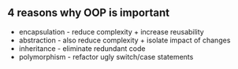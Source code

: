 ## 4 reasons why OOP is important

- encapsulation - reduce complexity + increase reusability
- abstraction - also reduce complexity + isolate impact of changes
- inheritance - eliminate redundant code
- polymorphism - refactor ugly switch/case statements

